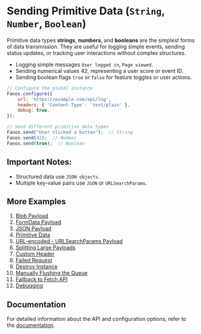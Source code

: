 # Sending Primitive Data (`String`, `Number`, `Boolean`)

Primitive data types **strings**, **numbers**, and **booleans** are the simplest forms of data transmission. They are useful for logging simple events, sending status updates, or tracking user interactions without complex structures.

- Logging simple messages `User logged in`, `Page viewed`.
- Sending numerical values 42, representing a user score or event ID.
- Sending boolean flags `true` or `false` for feature toggles or user actions.

```javascript
// Configure the global instance
Fanos.configure({
    url: 'https://example.com/api/log',
    headers: { 'Content-Type': 'text/plain' },
    debug: true,
});

// Send different primitive data types
Fanos.send("User clicked a button");  // String
Fanos.send(42);  // Number
Fanos.send(true);  // Boolean
```

## Important Notes:

- Structured data use `JSON objects`.
- Multiple key-value pairs use `JSON` or `URLSearchParams`.


## More Examples

1. [Blob Payload](./blob-data.md)
2. [FormData Payload](./form-data.md)
3. [JSON Payload](./json.md)
4. [Primitive Data](./primitive-data.md)
5. [URL-encoded - URLSearchParams Payload](./url-encoded-data.md)
6. [Splitting Large Payloads](./splitting-large-payloads.md)
7. [Custom Header](./custom-headers.md)
8. [Failed Request](./handling-failed-requests.md)
9. [Destroy Instance](./destroying-instance.md)
10. [Manually Flushing the Queue](./manually-flushing-queue.md)
11. [Fallback to Fetch API](./fallback-to-fetch.md)
12. [Debugging](./debugging.md)

## Documentation
For detailed information about the API and configuration options, refer to the [documentation](/docs/index.md).